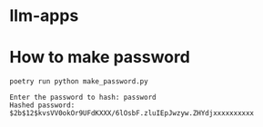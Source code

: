 # llm-apps

# How to make password

```
poetry run python make_password.py
```
```
Enter the password to hash: password
Hashed password:  $2b$12$kvsVV0okOr9UFdKXXX/6lOsbF.zluIEpJwzyw.ZHYdjxxxxxxxxxx
```
